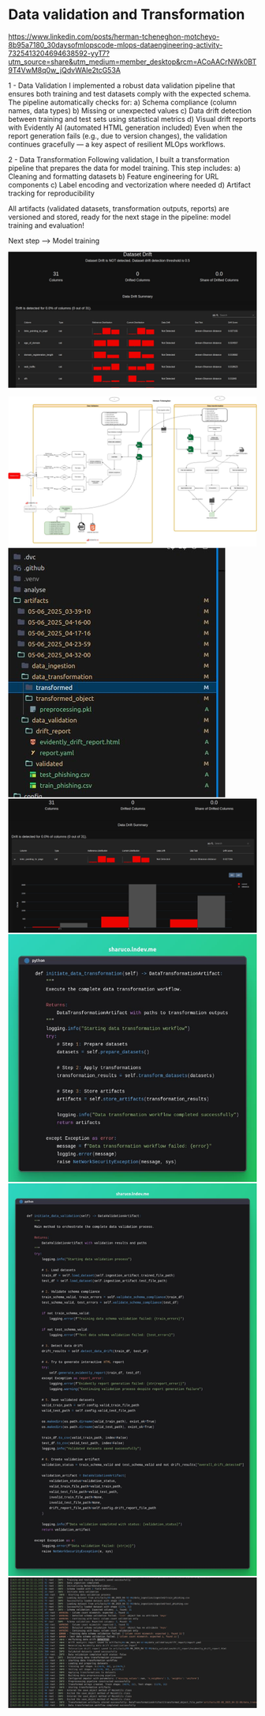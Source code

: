 # Data validation and Transformation

https://www.linkedin.com/posts/herman-tcheneghon-motcheyo-8b95a7180_30daysofmlopscode-mlops-dataengineering-activity-7325413204694638592-yyT7?utm_source=share&utm_medium=member_desktop&rcm=ACoAACrNWk0BT9T4VwM8q0w_jQdvWAle2tcG53A



 1 - Data Validation
 I implemented a robust data validation pipeline that ensures both training and test datasets comply with the expected schema. The pipeline automatically checks for:
a) Schema compliance (column names, data types)
b) Missing or unexpected values
c) Data drift detection between training and test sets using statistical metrics
d) Visual drift reports with Evidently AI  (automated HTML generation included)
Even when the report generation fails (e.g., due to version changes), the validation continues gracefully — a key aspect of resilient MLOps workflows.

2 - Data Transformation
 Following validation, I built a transformation pipeline that prepares the data for model training. This step includes:
a) Cleaning and formatting datasets
b) Feature engineering for URL components
c) Label encoding and vectorization where needed
d) Artifact tracking for reproducibility

All artifacts (validated datasets, transformation outputs, reports) are versioned and stored, ready for the next stage in the pipeline: model training and evaluation!

Next step --> Model training

![alt text](image.png)

![alt text](image-1.png)
![alt text](image-2.png)
![alt text](image-3.png)
![alt text](image-4.png)
![alt text](image-5.png)
![alt text](image-6.png)